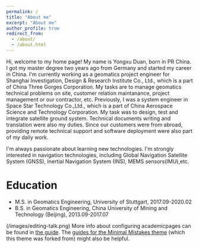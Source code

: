 ```yaml
---
permalink: /
title: "About me"
excerpt: "About me"
author_profile: true
redirect_from: 
  - /about/
  - /about.html
---
```

Hi, welcome to my home page! My name is Yongxu Duan, born in PR China. I got my master degree two years ago from Germany and started my career in China. I'm currently working as a geomatics project engineer for Shanghai Investigation, Design & Research Institute Co., Ltd., which is a part of China Three Gorges Corporation. My tasks are to manage geomatics technical problems on site, customer relation maintanance, project management or our contractor, etc. Previously, I was a system engineer in Space Star Technology Co.,Ltd., which is a part of China Aerospace Science and Technology Corporation. My task was to design, test and integrate satellite ground system. Technical documents writing and translation were also my duties. Since our customers were from abroad, providing remote technical support and software deployment were also part of my daily work.

I'm always passionate about learning new technologies. I'm strongly interested in navigation technologies, including Global Navigation Satellite System (GNSS), Inertial Navigation System (INS), MEMS sensors(IMU),etc. 

Education
======
* M.S. in Geomatics Engineering, University of Stuttgart,  2017.09-2020.02
* B.S. in Geomatics Engineering, China University of Mining and Technology (Beijing),  2013.09-2017.07

(/images/editing-talk.png)
More info about configuring academicpages can be found in [the guide](https://academicpages.github.io/markdown/). The [guides for the Minimal Mistakes theme](https://mmistakes.github.io/minimal-mistakes/docs/configuration/) (which this theme was forked from) might also be helpful.
